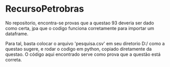 # RecursoPetrobras

No repositorio, encontra-se provas que a questao 93 deveria ser dado como certa, jpa que o codigo funciona corretamente para importar um dataframe.

Para tal, basta colocar o arquivo 'pesquisa.csv' em seu diretorio D:/ como a questao sugere, e rodar o codigo em python, copiado diretamente da questao.
O código aqui encontrado serve como prova que a questão está correta.
